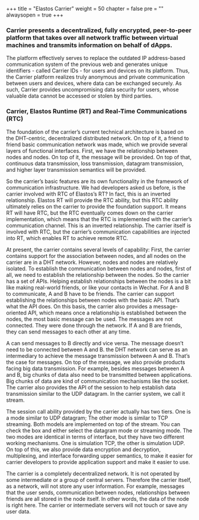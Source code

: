 
+++
title = "Elastos Carrier"
weight = 50
chapter = false
pre = ""
alwaysopen = true
+++

### Carrier presents a decentralized, fully encrypted, peer-to-peer platform that takes over all network traffic between virtual machines and transmits information on behalf of dApps. 

The platform effectively serves to replace the outdated IP address-based communication system of the previous web and generates unique 
identifiers - called Carrier IDs - for users and devices on its platform. Thus, the Carrier platform realizes truly anonymous and private 
communication between users and devices, where data can be exchanged securely. As such, Carrier provides uncompromising data security for users, 
whose valuable data cannot be accessed or stolen by third parties.


### Carrier, Elastos Runtime (RT) and Real-Time Communications (RTC)

The foundation of the carrier’s current technical architecture is based on the DHT-centric, decentralized distributed network. On top of it, a friend to friend basic communication network was made, which we provide several layers of functional interfaces. First, we have the relationship between nodes and nodes. On top of it, the message will be provided. On top of that, continuous data transmission, loss transmission, datagram transmission, and higher layer transmission semantics will be provided.

So the carrier’s basic features are its own functionality in the framework of communication infrastructure. We had developers asked us before, is the carrier involved with RTC of Elastos’s RT? In fact, this is an inverted relationship. Elastos RT will provide the RTC ability, but this RTC ability ultimately relies on the carrier to provide the foundation support. It means RT will have RTC, but the RTC eventually comes down on the carrier implementation, which means that the RTC is implemented with the carrier’s communication channel. This is an inverted relationship. The carrier itself is involved with RTC, but the carrier’s communication capabilities are injected into RT, which enables RT to achieve remote RTC.

At present, the carrier contains several levels of capability: First, the carrier contains support for the association between nodes, and all nodes on the carrier are in a DHT network. However, nodes and nodes are relatively isolated. To establish the communication between nodes and nodes, first of all, we need to establish the relationship between the nodes. So the carrier has a set of APIs. Helping establish relationships between the nodes is a bit like making real-world friends, or like your contacts in Wechat. For A and B to communicate, A and B have to be friends. The carrier can support establishing the relationships between nodes with the basic API. That’s what the API does. On this basis, the carrier also provides a message-oriented API, which means once a relationship is established between the nodes, the most basic message can be used. The messages are not connected. They were done through the network. If A and B are friends, they can send messages to each other at any time.

A can send messages to B directly and vice versa. The message doesn’t need to be connected between A and B. the DHT network can serve as an intermediary to achieve the message transmission between A and B. That’s the case for messages. On top of the message, we also provide products facing big data transmission. For example, besides messages between A and B, big chunks of data also need to be transmitted between applications. Big chunks of data are kind of communication mechanisms like the socket. The carrier also provides the API of the session to help establish data transmission similar to the UDP datagram. In the carrier system, we call it stream.

The session call ability provided by the carrier actually has two tiers. One is a mode similar to UDP datagram; The other mode is similar to TCP streaming. Both models are implemented on top of the stream. You can check the box and either select the datagram mode or streaming mode. The two modes are identical in terms of interface, but they have two different working mechanisms. One is simulation TCP, the other is simulation UDP. On top of this, we also provide data encryption and decryption, multiplexing, and interface forwarding upper semantics, to make it easier for carrier developers to provide application support and make it easier to use.

The carrier is a completely decentralized network. It is not operated by some intermediate or a group of central servers. Therefore the carrier itself, as a network, will not store any user information. For example, messages that the user sends, communication between nodes, relationships between friends are all stored in the node itself. In other words, the data of the node is right here. The carrier or intermediate servers will not touch or save any user data.
